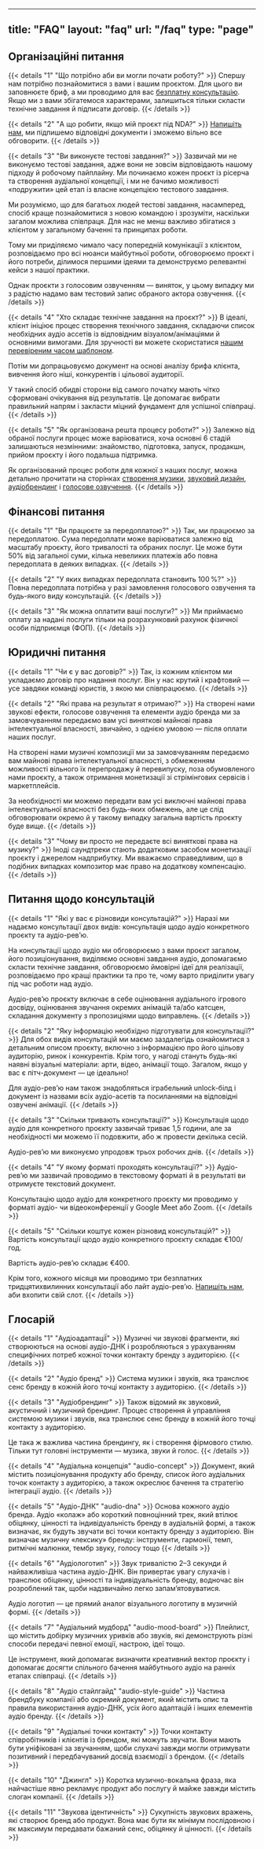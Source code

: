 
---
title: "FAQ"
layout: "faq"
url: "/faq"
type: "page"
---

## Організаційні питання

{{< details "1" "Що потрібно аби ви могли почати роботу?" >}}
Спершу нам потрібно познайомитися з вами і вашим проєктом. Для цього ви заповнюєте бриф, а ми проводимо для вас [безплатну консультацію](/). Якщо ми з вами збігатемося характерами, залишиться тільки скласти технічне завдання й підписати договір.
{{< /details >}}

{{< details "2" "А що робити, якщо мій проєкт під NDA?" >}}
[Напишіть нам](/), ми підпишемо відповідні документи і зможемо вільно все обговорити.
{{< /details >}}

{{< details "3" "Ви виконуєте тестові завдання?" >}}
Зазвичай ми не виконуємо тестові завдання, адже вони не зовсім відповідають нашому підходу й робочому пайплайну. Ми починаємо кожен проєкт із рісерча та створення аудіальної концепції, і ми не бачимо можливості «подружити» цей етап із власне концепцією тестового завдання.

Ми розуміємо, що для багатьох людей тестові завдання, насамперед, спосіб краще познайомитися з новою командою і зрозуміти, наскільки загалом можлива співпраця. Для нас не менш важливо збігатися з клієнтом у загальному баченні та принципах роботи.

Тому ми приділяємо чимало часу попередній комунікації з клієнтом, розповідаємо про всі нюанси майбутньої роботи, обговорюємо проєкт і його потреби, ділимося першими ідеями та демонструємо релевантні кейси з нашої практики.

Однак проєкти з голосовим озвученням — виняток, у цьому випадку ми з радістю надамо вам тестовий запис обраного актора озвучення.
{{< /details >}}

{{< details "4" "Хто складає технічне завдання на проєкт?" >}}
В ідеалі, клієнт ініціює процес створення технічного завдання, складаючи список необхідних аудіо ассетів із відповідним візуалом/анімаціями й основними вимогами. Для зручності ви можете скористатися [нашим перевіреним часом шаблоном](/).

Потім ми допрацьовуємо документ на основі аналізу брифа клієнта, вивчення його ніші, конкурентів і цільової аудиторії.

У такий спосіб обидві сторони від самого початку мають чітко сформовані очікування від результатів. Це допомагає вибрати правильний напрям і закласти міцний фундамент для успішної співпраці.
{{< /details >}}

{{< details "5" "Як організована решта процесу роботи?" >}}
Залежно від обраної послуги процес може варіюватися, хоча основні 6 стадій залишаються незмінними: знайомство, підготовка, запуск, продакшн, прийом проєкту і його подальша підтримка.

Як організований процес роботи для кожної з наших послуг, можна детально прочитати на сторінках [створення музики](/), [звуковий дизайн](/), [аудіобрендинг](/) і [голосове озвучення](/).
{{< /details >}}

## Фінансові питання

{{< details "1" "Ви працюєте за передоплатою?" >}}
Так, ми працюємо за передоплатою. Сума передоплати може варіюватися залежно від масштабу проєкту, його тривалості та обраних послуг. Це може бути 50% від загальної суми, кілька невеликих платежів або повна передоплата в деяких випадках.
{{< /details >}}

{{< details "2" "У яких випадках передоплата становить 100 %?" >}}
Повна передоплата потрібна у разі замовлення голосового озвучення та будь-якого виду консультацій.
{{< /details >}}

{{< details "3" "Як можна оплатити ваші послуги?" >}}
Ми приймаємо оплату за надані послуги тільки на розрахунковий рахунок фізичної особи підприємця (ФОП).
{{< /details >}}

## Юридичні питання

{{< details "1" "Чи є у вас договір?" >}}
Так, із кожним клієнтом ми укладаємо договір про надання послуг. Він у нас крутий і крафтовий — усе завдяки команді юристів, з якою ми співпрацюємо.
{{< /details >}}

{{< details "2" "Які права на результат я отримаю?" >}}
На створені нами звукові ефекти, голосове озвучення та елементи аудіо бренда ми за замовчуванням передаємо вам усі виняткові майнові права інтелектуальної власності, звичайно, з однією умовою — після оплати наших послуг.

На створені нами музичні композиції ми за замовчуванням передаємо вам майнові права інтелектуальної власності, з обмеженням можливості вільного їх перепродажу й перевипуску, поза обумовленого нами проєкту, а також отримання монетизації зі стрімінгових сервісів і маркетплейсів.

За необхідності ми можемо передати вам усі виключні майнові права інтелектуальної власності без будь-яких обмежень, але це слід обговорювати окремо й у такому випадку загальна вартість проєкту буде вище.
{{< /details >}}

{{< details "3" "Чому ви просто не передаєте всі виняткові права на музику?" >}}
Іноді саундтреки стають додатковим засобом монетизації проєкту і джерелом надприбутку. Ми вважаємо справедливим, що в подібних випадках композитор має право на додаткову компенсацію.
{{< /details >}}

## Питання щодо консультацій

{{< details "1" "Які у вас є різновиди консультацій?" >}}
Наразі ми надаємо консультації двох видів: консультація щодо аудіо конкретного проєкту та аудіо-рев’ю.

На консультації щодо аудіо ми обговорюємо з вами проєкт загалом, його позиціонування, виділяємо основні завдання аудіо, допомагаємо скласти технічне завдання, обговорюємо ймовірні ідеї для реалізації, розповідаємо про кращі практики та про те, чому варто приділити увагу під час роботи над аудіо.

Аудіо-рев’ю проєкту включає в себе оцінювання аудіального ігрового досвіду, оцінювання звучання окремих анімацій та/або катсцен, складання документу з пропозиціями щодо виправлень.
{{< /details >}}

{{< details "2" "Яку інформацію необхідно підготувати для консультації?" >}}
Для обох видів консультацій ми маємо заздалегідь ознайомитися з детальним описом проєкту, включно з інформацією про його цільову аудиторію, ринок і конкурентів. Крім того, у нагоді стануть будь-які наявні візуальні матеріали: арти, відео, анімації тощо. Загалом, якщо у вас є пітч-документ — це ідеально!

Для аудіо-рев’ю нам також знадобляться іграбельний unlock-білд і документ із назвами всіх аудіо-асетів та посиланнями на відповідні озвучені анімації.
{{< /details >}}

{{< details "3" "Скільки тривають консультації?" >}}
Консультація щодо аудіо для конкретного проєкту зазвичай триває 1,5 години, але за необхідності ми можемо її подовжити, або ж провести декілька сесій.

Аудіо-рев’ю ми виконуємо упродовж трьох робочих днів.
{{< /details >}}

{{< details "4" "У якому форматі проходять консультації?" >}}
Аудіо-рев’ю ми зазвичай проводимо в текстовому форматі й в результаті ви отримуєте текстовий документ.

Консультацію щодо аудіо для конкретного проєкту ми проводимо у форматі аудіо- чи відеоконференції у Google Meet або Zoom.
{{< /details >}}

{{< details "5" "Скільки коштує кожен різновид консультацій?" >}}
Вартість консультації щодо аудіо конкретного проєкту складає €100/год.

Вартість аудіо-рев’ю складає €400.

Крім того, кожного місяця ми проводимо три безплатних тридцятихвилинних консультації або лайт аудіо-рев’ю. [Напишіть нам](/), аби вхопити свій слот.
{{< /details >}}

## Глосарій

{{< details "1" "АудіоадаптаціЇ" >}}
Музичні чи звукові фрагменти, які створюються на основі аудіо-ДНК і розробляються з урахуванням специфічних потреб кожної точки контакту бренду з аудиторією.
{{< /details >}}

{{< details "2" "Аудіо бренд" >}}
Система музики і звуків, яка транслює сенс бренду в кожній його точці контакту з аудиторією.
{{< /details >}}

{{< details "3" "Аудіобрендинг" >}}
Також відомий як звуковий, акустичний і музичний брендинг. Процес створення й управління системою музики і звуків, яка транслює сенс бренду в кожній його точці контакту з аудиторією.

Це така ж важлива частина брендингу, як і створення фірмового стилю. Тільки тут головні інструменти — музика, звуки й голос.
{{< /details >}}

{{< details "4" "Аудіальна концепція" "audio-concept" >}}
Документ, який містить позиціонування продукту або бренду, список його аудіальних точок контакту з аудиторією, а також окреслює бачення та стратегію інтеграції аудіо.
{{< /details >}}

{{< details "5" "Аудіо-ДНК" "audio-dna" >}}
Основа кожного аудіо бренда. Аудіо «колаж» або короткий повноцінний трек, який втілює обіцянку, цінності та індивідуальність бренду в аудіальній формі, а також визначає, як будуть звучати всі точки контакту бренду з аудиторією. Він визначає музичну «лексику» бренду: інструменти, гармонії, темп, ритмічні малюнки, тембр звуку, голосу тощо
{{< /details >}}

{{< details "6" "Аудіологотип" >}}
Звук тривалістю 2–3 секунди й найважливіша частина аудіо-ДНК. Він привертає увагу слухачів і транслює обіцянку, цінності та індивідуальність бренду, водночас він розроблений так, щоби надзвичайно легко запам’ятовуватися.

Аудіо логотип — це прямий аналог візуального логотипу в музичній формі.
{{< /details >}}

{{< details "7" "Аудіальний мудборд" "audio-mood-board" >}}
Плейлист, що містить добірку музичних уривків або звуків, які демонструють різні способи передачі певної емоції, настрою, ідеї тощо.

Це інструмент, який допомагає визначити креативний вектор проєкту і допомагає досягти спільного бачення майбутнього аудіо на ранніх етапах співпраці.
{{< /details >}}

{{< details "8" "Аудіо стайлгайд" "audio-style-guide" >}}
Частина брендбуку компанії або окремий документ, який містить опис та правила використання аудіо-ДНК, усіх його адаптацій і інших елементів аудіо бренду.
{{< /details >}}

{{< details "9" "Аудіальні точки контакту" >}}
Точки контакту співробітників і клієнтів із брендом, які можуть звучати. Вони мають бути уніфіковані за звучанням, щоби слухачі завжди могли отримувати позитивний і передбачуваний досвід взаємодії з брендом.
{{< /details >}}

{{< details "10" "Джингл" >}}
Коротка музично-вокальна фраза, яка найчастіше явно рекламує продукт або послугу й майже завжди містить слоган компанії.
{{< /details >}}

{{< details "11" "Звукова ідентичність" >}}
Сукупність звукових вражень, які створює бренд або продукт. Вона має бути як мінімум послідовною і як максимум передавати бажаний сенс, обіцянку й цінності.
{{< /details >}}
